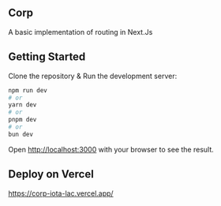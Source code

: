 ## Corp 

A basic implementation of routing in Next.Js

## Getting Started

Clone the repository & Run the development server:

```bash
npm run dev
# or
yarn dev
# or
pnpm dev
# or
bun dev
```

Open [http://localhost:3000](http://localhost:3000) with your browser to see the result.

## Deploy on Vercel

https://corp-iota-lac.vercel.app/
